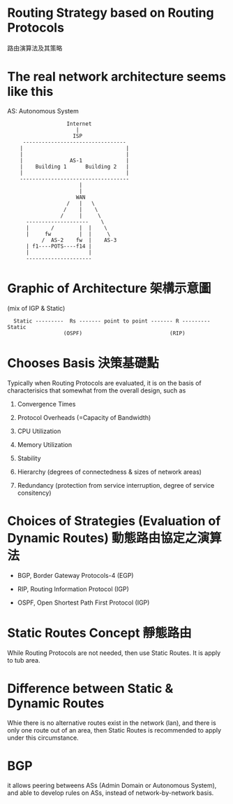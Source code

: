 # Routing Strategy based on Routing Protocols
路由演算法及其策略

# The real network architecture seems like this

AS: Autonomous System

                       Internet
                          |
                         ISP
         ---------------------------------
        |                                 |
        |                                 |
        |               AS-1              |
        |    Building 1      Building 2   |
        |                                 |
        -----------------------------------
                           |
                           |
                          WAN
                       /   |   \   
                      /    |    \
                     /     |     \
          --------------------    \    
          |       /        |  |    \
          |     fw         |  |     \
               /  AS-2    fw  |    AS-3   
          | f1----POTS----f14 |            
          |                   |
          ---------------------


# Graphic of Architecture 架構示意圖

(mix of IGP & Static)




      Static ---------  Rs ------- point to point ------- R --------- Static
                      (OSPF)                            (RIP)




# Chooses Basis 決策基礎點

Typically when Routing Protocols are evaluated, it is on the basis of characterisics that somewhat from the overall design, such as 

1. Convergence Times

2. Protocol Overheads (=Capacity of Bandwidth)

3. CPU Utilization

4. Memory Utilization

5. Stability

6. Hierarchy (degrees of connectedness & sizes of network areas)

7. Redundancy (protection from service interruption, degree of service consitency)

# Choices of Strategies (Evaluation of Dynamic Routes) 動態路由協定之演算法

* BGP, Border Gateway Protocols-4 (EGP)

* RIP, Routing Information Protocol (IGP)

* OSPF, Open Shortest Path First Protocol (IGP)

# Static Routes Concept 靜態路由

While Routing Protocols are not needed, then use Static Routes. It is apply to tub area.

# Difference between Static & Dynamic Routes

Whie there is no alternative routes exist in the network (lan), and there is only one route out of an area, then Static Routes is recommended to apply under this circumstance.

# BGP 

it allows peering betweens ASs (Admin Domain or Autonomous System), and able to develop rules on ASs, instead of network-by-network basis.


